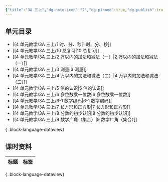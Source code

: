```yaml
---
{"title":"3A 三上","dg-note-icon":"2","dg-pinned":true,"dg-publish":true,"permalink":"/4 单元教学/3A 三上/","pinned":true,"dgPassFrontmatter":true,"noteIcon":"2"}
---
```



## 单元目录

- [[4 单元教学/3A 三上/1 时、分、秒\|1 时、分、秒]]
- [[4 单元教学/3A 三上/10 总复习\|10 总复习]]
- [[4 单元教学/3A 三上/2 万以内的加法和减法（一）\|2 万以内的加法和减法（一）]]
- [[4 单元教学/3A 三上/3 测量\|3 测量]]
- [[4 单元教学/3A 三上/4 万以内的加法和减法（二）\|4 万以内的加法和减法（二）]]
- [[4 单元教学/3A 三上/5 倍的认识\|5 倍的认识]]
- [[4 单元教学/3A 三上/6 多位数乘一位数\|6 多位数乘一位数]]
- [[4 单元教学/3A 三上/6-1 数字编码\|6-1 数字编码]]
- [[4 单元教学/3A 三上/7 长方形和正方形\|7 长方形和正方形]]
- [[4 单元教学/3A 三上/8 分数的初步认识\|8 分数的初步认识]]
- [[4 单元教学/3A 三上/9 数学广角（集合）\|9 数学广角（集合）]]

{ .block-language-dataview}

## 课时资料

| 标题 | 标签 |
| -- | -- |

{ .block-language-dataview}